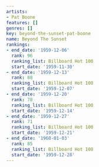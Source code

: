 ```yaml
---
artists:
- Pat Boone
features: []
genres: []
key: beyond-the-sunset-pat-boone
name: Beyond The Sunset
rankings:
- end_date: '1959-12-06'
  rank: 96
  ranking_list: Billboard Hot 100
  start_date: '1959-11-30'
- end_date: '1959-12-13'
  rank: 88
  ranking_list: Billboard Hot 100
  start_date: '1959-12-07'
- end_date: '1959-12-20'
  rank: 78
  ranking_list: Billboard Hot 100
  start_date: '1959-12-14'
- end_date: '1959-12-27'
  rank: 71
  ranking_list: Billboard Hot 100
  start_date: '1959-12-21'
- end_date: '1960-01-03'
  rank: 85
  ranking_list: Billboard Hot 100
  start_date: '1959-12-28'
---
```


